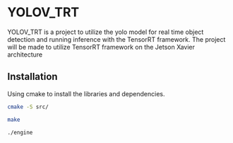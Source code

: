 # YOLOV_TRT

YOLOV_TRT is a project to utilize the yolo model for real time object detection and running inference with the TensorRT framework.
The project will be made to utilize TensorRT framework on the Jetson Xavier architecture

## Installation

Using cmake to install the libraries and dependencies.

```bash
cmake -S src/

make

./engine
```
